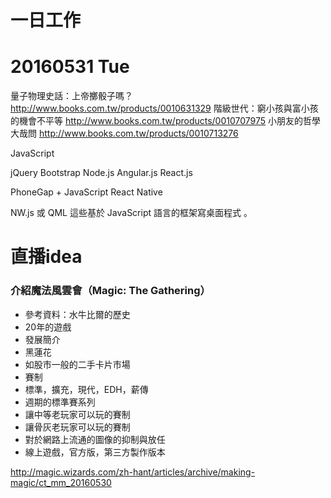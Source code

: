 # 一日工作

# 20160531 Tue

量子物理史話：上帝擲骰子嗎？ http://www.books.com.tw/products/0010631329
階級世代：窮小孩與富小孩的機會不平等 http://www.books.com.tw/products/0010707975
小朋友的哲學大哉問 http://www.books.com.tw/products/0010713276

JavaScript

jQuery
Bootstrap
Node.js
Angular.js
React.js

PhoneGap + JavaScript
React Native

NW.js 或 QML 這些基於 JavaScript 語言的框架寫桌面程式 。


# 直播idea

### 介紹魔法風雲會（Magic: The Gathering）

- 參考資料：水牛比爾的歷史
- 20年的遊戲
- 發展簡介
- 黑蓮花
- 如股市一般的二手卡片市場
- 賽制
- 標準，擴充，現代，EDH，薪傳
- 週期的標準賽系列
- 讓中等老玩家可以玩的賽制
- 讓骨灰老玩家可以玩的賽制
- 對於網路上流通的圖像的抑制與放任
- 線上遊戲，官方版，第三方製作版本

http://magic.wizards.com/zh-hant/articles/archive/making-magic/ct_mm_20160530

